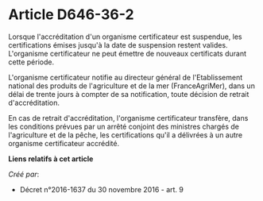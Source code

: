 # Article D646-36-2

Lorsque l'accréditation d'un organisme certificateur est suspendue, les certifications émises jusqu'à la date de suspension
restent valides. L'organisme certificateur ne peut émettre de nouveaux certificats durant cette période. 

L'organisme certificateur notifie au directeur général de l'Etablissement national des produits de l'agriculture et de la mer
(FranceAgriMer), dans un délai de trente jours à compter de sa notification, toute décision de retrait d'accréditation. 

En cas de retrait d'accréditation, l'organisme certificateur transfère, dans les conditions prévues par un arrêté conjoint
des ministres chargés de l'agriculture et de la pêche, les certifications qu'il a délivrées à un autre organisme
certificateur accrédité.

**Liens relatifs à cet article**

_Créé par_:

  - Décret n°2016-1637 du 30 novembre 2016 - art. 9
